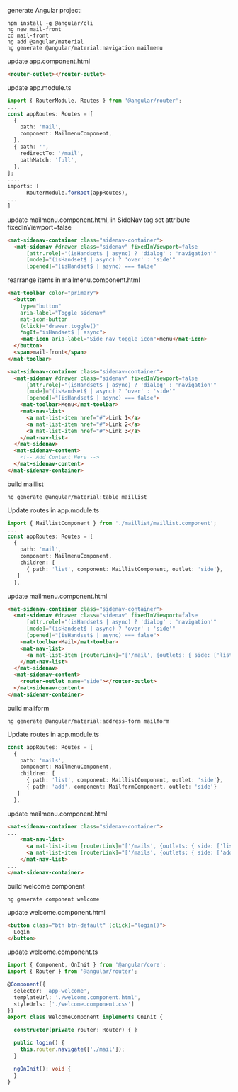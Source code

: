 generate Angular project:
```shell
npm install -g @angular/cli
ng new mail-front
cd mail-front
ng add @angular/material
ng generate @angular/material:navigation mailmenu
```

update app.component.html

```html
<router-outlet></router-outlet>
```

update app.module.ts
```typescript
import { RouterModule, Routes } from '@angular/router';
...
const appRoutes: Routes = [
  {
    path: 'mail',
    component: MailmenuComponent,
  },
  { path: '',
    redirectTo: '/mail',
    pathMatch: 'full',
  },
];
....
imports: [
      RouterModule.forRoot(appRoutes),
...
]
```

update mailmenu.component.html, in SideNav tag set attribute fixedInViewport=false 

```html
<mat-sidenav-container class="sidenav-container">
  <mat-sidenav #drawer class="sidenav" fixedInViewport=false
      [attr.role]="(isHandset$ | async) ? 'dialog' : 'navigation'"
      [mode]="(isHandset$ | async) ? 'over' : 'side'"
      [opened]="(isHandset$ | async) === false"

```



rearrange items in mailmenu.component.html

```html
<mat-toolbar color="primary">
  <button
    type="button"
    aria-label="Toggle sidenav"
    mat-icon-button
    (click)="drawer.toggle()"
    *ngIf="isHandset$ | async">
    <mat-icon aria-label="Side nav toggle icon">menu</mat-icon>
  </button>
  <span>mail-front</span>
</mat-toolbar>

<mat-sidenav-container class="sidenav-container">
  <mat-sidenav #drawer class="sidenav" fixedInViewport=false
      [attr.role]="(isHandset$ | async) ? 'dialog' : 'navigation'"
      [mode]="(isHandset$ | async) ? 'over' : 'side'"
      [opened]="(isHandset$ | async) === false">
    <mat-toolbar>Menu</mat-toolbar>
    <mat-nav-list>
      <a mat-list-item href="#">Link 1</a>
      <a mat-list-item href="#">Link 2</a>
      <a mat-list-item href="#">Link 3</a>
    </mat-nav-list>
  </mat-sidenav>
  <mat-sidenav-content>
    <!-- Add Content Here -->
  </mat-sidenav-content>
</mat-sidenav-container>
```

build maillist
```shell
ng generate @angular/material:table maillist
```

Update routes in app.module.ts
```typescript
import { MaillistComponent } from './maillist/maillist.component';
...
const appRoutes: Routes = [
  {
    path: 'mail',
    component: MailmenuComponent,
    children: [
      { path: 'list', component: MaillistComponent, outlet: 'side'},
   ]
  },
```

update mailmenu.component.html
```html
<mat-sidenav-container class="sidenav-container">
  <mat-sidenav #drawer class="sidenav" fixedInViewport=false
      [attr.role]="(isHandset$ | async) ? 'dialog' : 'navigation'"
      [mode]="(isHandset$ | async) ? 'over' : 'side'"
      [opened]="(isHandset$ | async) === false">
    <mat-toolbar>Mail</mat-toolbar>
    <mat-nav-list>
      <a mat-list-item [routerLink]="['/mail', {outlets: { side: ['list'] } }]" >List</a>
    </mat-nav-list>
  </mat-sidenav>
  <mat-sidenav-content>
    <router-outlet name="side"></router-outlet>
  </mat-sidenav-content>
</mat-sidenav-container>
```



build mailform
```shell
ng generate @angular/material:address-form mailform
```

Update routes in app.module.ts
```typescript
const appRoutes: Routes = [
  {
    path: 'mails',
    component: MailmenuComponent,
    children: [
      { path: 'list', component: MaillistComponent, outlet: 'side'},
      { path: 'add', component: MailformComponent, outlet: 'side'}
   ]
  },
```

update mailmenu.component.html
```html
<mat-sidenav-container class="sidenav-container">
...
    <mat-nav-list>
      <a mat-list-item [routerLink]="['/mails', {outlets: { side: ['list'] } }]" >List</a>
      <a mat-list-item [routerLink]="['/mails', {outlets: { side: ['add'] } }]" >Write</a>
    </mat-nav-list>
...
</mat-sidenav-container>
```


build welcome component
```shell
ng generate component welcome
```

update welcome.component.html
```html
<button class="btn btn-default" (click)="login()">
  Login
</button>
```


update welcome.component.ts

```typescript
import { Component, OnInit } from '@angular/core';
import { Router } from '@angular/router';

@Component({
  selector: 'app-welcome',
  templateUrl: './welcome.component.html',
  styleUrls: ['./welcome.component.css']
})
export class WelcomeComponent implements OnInit {

  constructor(private router: Router) { }

  public login() {
    this.router.navigate(['./mail']);
  }

  ngOnInit(): void {
  }
}
```


